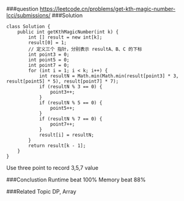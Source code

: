 ###question
https://leetcode.cn/problems/get-kth-magic-number-lcci/submissions/
###Solution
```
class Solution {
    public int getKthMagicNumber(int k) {
        int [] result = new int[k];
        result[0] = 1;
        // 定义三个 指针，分别表示 resultA、B、C 的下标
        int point3 = 0;
        int point5 = 0;
        int point7 = 0;
        for (int i = 1; i < k; i++) {
            int resultN = Math.min(Math.min(result[point3] * 3, result[point5] * 5), result[point7] * 7);
            if (resultN % 3 == 0) {
                point3++;
            }
            if (resultN % 5 == 0) {
                point5++;
            }
            if (resultN % 7 == 0) {
                point7++;
            }
            result[i] = resultN;
        }
        return result[k - 1];
    }
}
```
Use three point to record 3,5,7 value

###Conclustion
Runtime beat 100%
Memory beat 88%

###Related Topic
DP, Array